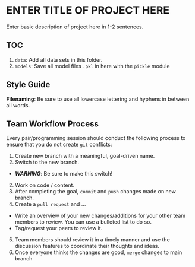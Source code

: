 # ENTER TITLE OF PROJECT HERE

Enter basic description of project here in 1-2 sentences.

## TOC

1. `data`: Add all data sets in this folder.
2. `models`: Save all model files `.pkl` in here with the `pickle` module

## Style Guide

**Filenaming**: Be sure to use all lowercase lettering and hyphens in between all words.

## Team Workflow Process

Every pair/programming session should conduct the following process to ensure that you do not create `git` conflicts:

1. Create new branch with a meaningful, goal-driven name.
2. Switch to the new branch.
  - ***WARNING***: Be sure to make this switch!
2. Work on code / content.
3. After completing the goal, `commit` and `push` changes made on new branch.
4. Create a `pull request` and ...
  - Write an overview of your new changes/additions for your other team members to review. You can use a bulleted list to do so.
  - Tag/request your peers to review it.
5. Team members should review it in a timely manner and use the discussion features to coordinate their thoughts and ideas.
6. Once everyone thinks the changes are good, `merge` changes to main branch
